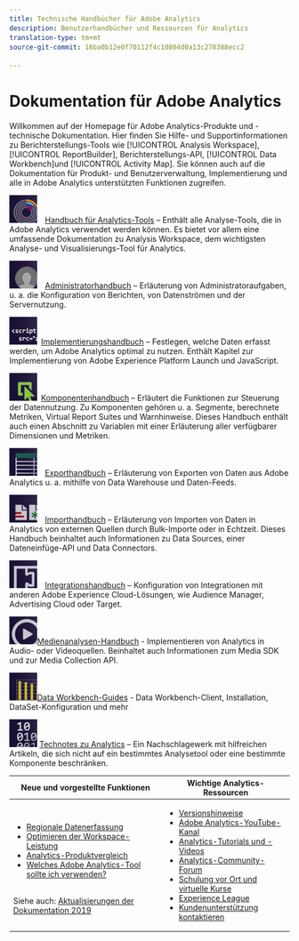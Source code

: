 ```yaml
---
title: Technische Handbücher für Adobe Analytics
description: Benutzerhandbücher und Ressourcen für Analytics
translation-type: tm+mt
source-git-commit: 16ba0b12e0f70112f4c10804d0a13c278388ecc2

---
```



# Dokumentation für Adobe Analytics

Willkommen auf der Homepage für Adobe Analytics-Produkte und -technische Dokumentation. Hier finden Sie Hilfe- und Supportinformationen zu Berichterstellungs-Tools wie [!UICONTROL Analysis Workspace], [!UICONTROL ReportBuilder], Berichterstellungs-API, [!UICONTROL Data Workbench]und [!UICONTROL Activity Map]. Sie können auch auf die Dokumentation für Produkt- und Benutzerverwaltung, Implementierung und alle in Adobe Analytics unterstützten Funktionen zugreifen.

[![Werkzeuge](assets/analyze_50px.png)](/help/analyze/home.md) [Handbuch für Analytics-Tools](/help/analyze/home.md) – Enthält alle Analyse-Tools, die in Adobe Analytics verwendet werden können. Es bietet vor allem eine umfassende Dokumentation zu Analysis Workspace, dem wichtigsten Analyse- und Visualisierungs-Tool für Analytics.

[![Administration](assets/admin_50px.png)](/help/admin/home.md) [Administratorhandbuch](/help/admin/home.md) – Erläuterung von Administratoraufgaben, u. a. die Konfiguration von Berichten, von Datenströmen und der Servernutzung.

[![Implementierung](assets/implement_50px.png)](/help/implement/home.md) [Implementierungshandbuch](/help/implement/home.md) – Festlegen, welche Daten erfasst werden, um Adobe Analytics optimal zu nutzen. Enthält Kapitel zur Implementierung von Adobe Experience Platform Launch und JavaScript.

[![Komponenten](assets/components_50px.png)](/help/components/home.md) [Komponentenhandbuch](/help/components/home.md) – Erläutert die Funktionen zur Steuerung der Datennutzung. Zu Komponenten gehören u. a. Segmente, berechnete Metriken, Virtual Report Suites und Warnhinweise. Dieses Handbuch enthält auch einen Abschnitt zu Variablen mit einer Erläuterung aller verfügbarer Dimensionen und Metriken.

[![Export](assets/export_50px.png)](/help/export/home.md) [Exporthandbuch](/help/export/home.md) – Erläuterung von Exporten von Daten aus Adobe Analytics u. a. mithilfe von Data Warehouse und Daten-Feeds.

[![Import](assets/import_50px.png)](/help/import/home.md) [Importhandbuch](/help/import/home.md) – Erläuterung von Importen von Daten in Analytics von externen Quellen durch Bulk-Importe oder in Echtzeit. Dieses Handbuch beinhaltet auch Informationen zu Data Sources, einer Dateneinfüge-API und Data Connectors.

[![Integration](assets/integrate_50px.png)](/help/integrate/home.md) [Integrationshandbuch](/help/integrate/home.md) – Konfiguration von Integrationen mit anderen Adobe Experience Cloud-Lösungen, wie Audience Manager, Advertising Cloud oder Target.

[![Medienanalysen](assets/media_50px.png)](https://docs.adobe.com/content/help/en/media-analytics/using/media-overview.html)[Medienanalysen-Handbuch](https://docs.adobe.com/content/help/en/media-analytics/using/media-overview.html) - Implementieren von Analytics in Audio- oder Videoquellen. Beinhaltet auch Informationen zum Media SDK und zur Media Collection API.

[![DWB](assets/workbench_50px.png)](https://docs.adobe.com/content/help/en/data-workbench/using/home.html)[Data Workbench-Guides](https://docs.adobe.com/content/help/en/data-workbench/using/home.html) - Data Workbench-Client, Installation, DataSet-Konfiguration und mehr

[![Technotes](assets/technotes_50px.png)](/help/technotes/home.md) [Technotes zu Analytics](/help/technotes/home.md) – Ein Nachschlagewerk mit hilfreichen Artikeln, die sich nicht auf ein bestimmtes Analysetool oder eine bestimmte Komponente beschränken.

| Neue und vorgestellte Funktionen | Wichtige Analytics-Ressourcen |
| --- | --- |
| <ul><li>[Regionale Datenerfassung](/help/technotes/rdc/regional-data-collection.md)</li><li>[Optimieren der Workspace-Leistung](/help/analyze/analysis-workspace/optimizing-performance.md)</li><li>[Analytics-Produktvergleich](/help/admin/c-analytics-product-comparison/analytics-product-comparison.md)</li><li>[Welches Adobe Analytics-Tool sollte ich verwenden?](/help/admin/c-analytics-product-comparison/which-analytics-tool.md)</li></ul><br> Siehe auch: [Aktualisierungen der Dokumentation 2019](doc-updates.md) | <ul><li> [Versionshinweise](https://marketing.adobe.com/resources/help/en_US/whatsnew/)</li><li> [Adobe Analytics-YouTube-Kanal](https://www.youtube.com/channel/UC8I6bqCk7gO6YdoMz6W5fvw)</li><li>[Analytics-Tutorials und -Videos](https://helpx.adobe.com/analytics/kt/index/analytics-videos.html)</li><li>[Analytics-Community-Forum](https://forums.adobe.com/community/experience-cloud/analytics-cloud/analytics)</li><li>[Schulung vor Ort und virtuelle Kurse](https://training.adobe.com/training/courses.html#solution=adobeAnalytics)</li><li>[Experience League](https://landing.adobe.com/experience-league/)</li><li>[Kundenunterstützung kontaktieren](https://helpx.adobe.com/support/analytics.html)</li></ul> |

<!-- Keep around for now

## Analytics reporting capabilities

Here is a comprehensive list of and links to all the reporting capabilities in Adobe Analytics.

* [Analysis Workspace](/help/analyze/analysis-workspace/analysis-workspace-features.md)
* [Report Builder](/help/analyze/report-builder/home.md)
* [Data Warehouse](/help/export/data-warehouse/data-warehouse.md)
* [Mobile Services UI](https://docs.adobe.com/content/help/en/mobile-services/using/home.html)
* [Data Workbench](https://docs.adobe.com/content/help/en/data-workbench/using/home.html)
* [Reports & Analytics](/help/analyze/reports-analytics/getting-started.md)
* [Ad Hoc Analysis](/help/analyze/ad-hoc-analysis/adhoc-home.md)

### Analytics feature list

*   [Activity Map](/help/analyze/activity-map/activity-map.md)
*   [Anomaly Detection](/help/analyze/analysis-workspace/virtual-analyst/c-anomaly-detection/statistics-anomaly-detection.md)
*   [Bot filtering](/help/admin/admin/bot-removal/bot-rules.md)
*   [Calculated Metrics](/help/components/c-calcmetrics/cm-overview.md)
*   [Classifications](/help/components/c-classifications2/c-classifications.md)
*   [Cohort Analysis](/help/analyze/analysis-workspace/visualizations/cohort-table/cohort-analysis.md)
*   [Contribution Analysis](/help/analyze/analysis-workspace/virtual-analyst/c-anomaly-detection/anomaly-detection.md)
*   [Data Connectors](https://www.adobeexchange.com/experiencecloud.html)
*   [Data Feeds](/help/export/analytics-data-feed/c-getstarted/data-feed-overview.md)   
*   [Data Sources](/help/import/c-data-sources/datasrc-home.md)  
*   [Fallout](/help/analyze/analysis-workspace/visualizations/fallout/fallout-flow.md)
*   [Flow](/help/analyze/analysis-workspace/visualizations/c-flow/flow.md)
*   [Intelligent Alerts](/help/components/c-alerts/intellligent-alerts.md)
*   [Mobile App SDK](https://docs.adobe.com/content/help/en/mobile-services/using/home.html)  
*   [Real-time reporting](/help/components/c-real-time-reporting/realtime.md)
*   [Segmentation](/help/components/c-segmentation/seg-home.md)
*   [Segment Comparison](/help/analyze/analysis-workspace/c-panels/c-segment-comparison/segment-comparison.md)
*   [Video Tracking](https://docs.adobe.com/content/help/en/media-analytics/using/media-overview.html)
*   [Virtual Report Suites](/help/components/vrs/vrs-about.md)

## Contact options

Support delegates can get assisted support via:

**In-Product:**

1.  [Sign in to Adobe Analytics.](https://sc.omniture.com/login/)
2.  Navigate to **Help** > **Customer Care**.

**Phone:** 1-800-497-0335 (US & Canada).

Get [phone numbers for other regions](https://helpx.adobe.com/contact/dma-external/DMACustomeCareRegionalPhoneNumbers.html).

**Email:**

1.  Include [case details](https://helpx.adobe.com/experience-cloud/enterprise-email-support-guidelines.html) to open a ticket via email. 
1.  Send your case to [customercare@adobe.com](mailto:customercare@adobe.com).

Not sure if you're a **support delegate**? Find out if this [user type applies to you](https://helpx.adobe.com/experience-cloud/supported-users.html) and learn about our [enterprise support terms](https://helpx.adobe.com/support/programs/enterprise-support-terms.html).
 -->
